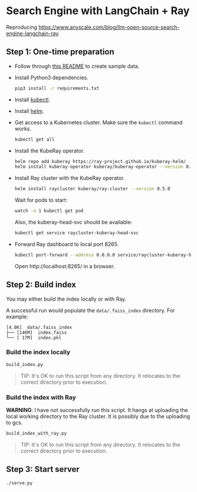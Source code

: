 # Search Engine with LangChain + Ray

Reproducing https://www.anyscale.com/blog/llm-open-source-search-engine-langchain-ray.

## Step 1: One-time preparation

- Follow through [this README](data/README.md) to create sample data.

- Install Python3 dependencies.

    ```bash
    pip3 install -r requirements.txt
    ```

- Install [kubectl](https://kubernetes.io/docs/tasks/tools/#kubectl).

- Install [helm](https://helm.sh/docs/intro/install/).

- Get access to a Kubernetes cluster.  Make sure the `kubectl` command works.

    ```bash
    kubectl get all
    ```

- Install the KubeRay operator.

    ```bash
    helm repo add kuberay https://ray-project.github.io/kuberay-helm/
    helm install kuberay-operator kuberay/kuberay-operator --version 0.5.0
    ```

- Install Ray cluster with the KubeRay operator.

    ```bash
    helm install raycluster kuberay/ray-cluster --version 0.5.0
    ```

    Wait for pods to start:

    ```bash
    watch -n 1 kubectl get pod
    ```

    Also, the kuberay-head-svc should be available:

    ```bash
    kubectl get service raycluster-kuberay-head-svc
    ```

- Forward Ray dashboard to local port 8265.

    ```bash
    kubectl port-forward --address 0.0.0.0 service/raycluster-kuberay-head-svc 8265:8265
    ```

    Open http://localhost:8265/ in a browser.

## Step 2: Build index

You may either build the index locally or with Ray.

A successful run would populate the `data/.faiss_index` directory. For example:

```text
[4.0K]  data/.faiss_index
├── [146M]  index.faiss
└── [ 17M]  index.pkl
```

### Build the index locally

```bash
build_index.py
```

> TIP: It's OK to run this script from any directory. It relocates to the
correct directory prior to execution.

### Build the index with Ray

**WARNING**: I have not successfully run this script.  It hangs at uploading the
local working directory to the Ray cluster.  It is possibly due to the
uploading to gcs.

```bash
build_index_with_ray.py
```

> TIP: It's OK to run this script from any directory. It relocates to the
correct directory prior to execution.

## Step 3: Start server

```bash
./serve.py
```
